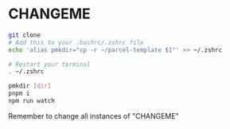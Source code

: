 # CHANGEME

```bash
git clone
# Add this to your .bashrc/.zshrc file
echo 'alias pmkdir="cp -r ~/parcel-template $1"' >> ~/.zshrc

# Restart your terminal
. ~/.zshrc

pmkdir [dir]
pnpm i
npm run watch
```

Remember to change all instances of "CHANGEME"